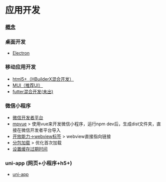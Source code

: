 # 应用开发

### [概念](./md/混合开发.md)

### 桌面开发
- [Electron](./md/Electron.md)

### 移动应用开发

- [html5+（HBuilderX混合开发）](./md/html5.md)
- [MUI（推荐UI）](http://dev.dcloud.net.cn/mui/)
- [futter混合开发(未出)]()

### 微信小程序

- [微信开发者平台](./md/wxwebdev.md)
- [mpvue](http://mpvue.com/) > 使用vue来开发微信小程序，运行npm dev后，生成dist文件夹，直接在微信开发者平台导入
- [开放能力->webview标签](https://developers.weixin.qq.com/miniprogram/dev/component/web-view.html) > webview直接指向链接
- [分包加载](https://www.jianshu.com/p/aa21662f3b95) > 优化首次加载
- [设置缓存过期时间](https://blog.csdn.net/qq_36466653/article/details/86034062)
### uni-app (网页+小程序+h5+)
- [uni-app](./md/uni.md)

